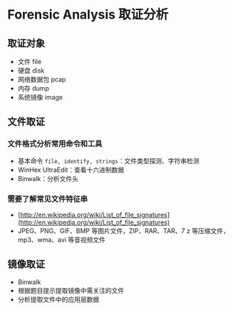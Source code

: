 # Forensic Analysis 取证分析

## 取证对象

- 文件 file
- 硬盘 disk
- 网络数据包 pcap
- 内存 dump
- 系统镜像 image

## 文件取证

### 文件格式分析常用命令和工具

- 基本命令 `file, identify, strings`：文件类型探测、字符串检测
- WinHex UltraEdit：查看十六进制数据
- Binwalk：分析文件头

### 需要了解常见文件特征串

- [http://en.wikipedia.org/wiki/List_of_file_signatures](http://en.wikipedia.org/wiki/List_of_file_signatures)
- JPEG、PNG、GIF、BMP 等图片文件，ZIP、RAR、TAR、7 z 等压缩文件，mp3、wma、avi 等音视频文件

## 镜像取证

- Binwalk
- 根据题目提示提取镜像中需关注的文件
- 分析提取文件中的应用层数据